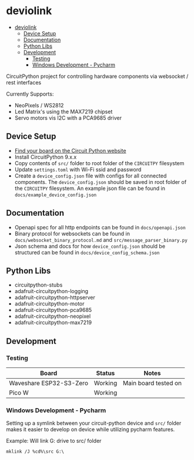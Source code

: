 # deviolink

<!-- TOC -->
* [deviolink](#deviolink)
  * [Device Setup](#device-setup)
  * [Documentation](#documentation)
  * [Python Libs](#python-libs)
  * [Development](#development)
    * [Testing](#testing)
    * [Windows Development - Pycharm](#windows-development---pycharm)
<!-- TOC -->
CircuitPython project for controlling hardware components via websocket / rest interfaces

Currently Supports:
* NeoPixels / WS2812 
* Led Matrix's using the MAX7219 chipset
* Servo motors vis I2C with a PCA9685 driver

## Device Setup

* [Find your board on the Circuit Python website](https://circuitpython.org/downloads)
* Install CircuitPython 9.x.x
* Copy contents of `src/` folder to root folder of the `CIRCUITPY` filesystem
* Update `settings.toml` with Wi-Fi ssid and password
* Create a `device_config.json` file with configs for all connected components. The `device_config.json` should be saved
  in root folder of the `CIRCUITPY` filesystem. An example json file can be found in `docs/example_device_config.json`

## Documentation

* Openapi spec for all http endpoints can be found in `docs/openapi.json`
* Binary protocol for websockets can be found in `docs/websocket_binary_protocol.md` and `src/message_parser_binary.py`
* Json schema and docs for how `device_config.json` should be structured can be found in
  `docs/device_config_schema.json`

## Python Libs

* circuitpython-stubs
* adafruit-circuitpython-logging
* adafruit-circuitpython-httpserver
* adafruit-circuitpython-motor
* adafruit-circuitpython-pca9685
* adafruit-circuitpython-neopixel
* adafruit-circuitpython-max7219

## Development

### Testing

| Board                   | Status  | Notes                |
|-------------------------|---------|----------------------|
| Waveshare ESP32-S3-Zero | Working | Main board tested on |
| Pico W                  | Working |                      |

### Windows Development - Pycharm

Setting up a symlink between your circuit-python device and `src/` folder makes it easier to develop on device while
utilizing pycharm features.

Example: Will link G: drive to src/ folder

```commandline
mklink /J %cd%\src G:\
```
